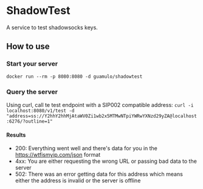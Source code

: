 # ShadowTest

A service to test shadowsocks keys.

## How to use

### Start your server
`docker run --rm -p 8080:8080 -d guamulo/shadowtest`

### Query the server
Using curl, call te test endpoint with a SIP002 compatible address: 
`curl -i localhost:8080/v1/test -d "address=ss://Y2hhY2hhMjAtaWV0Zi1wb2x5MTMwNTpiYWRwYXNzd29yZA@localhost:6276/?outline=1"`

#### Results
- 200: Everything went well and there's data for you in the https://wtfismyip.com/json format
- 4xx: You are either requesting the wrong URL or passing bad data to the server
- 502: There was an error getting data for this address which means either the address is invalid or the server is offline
